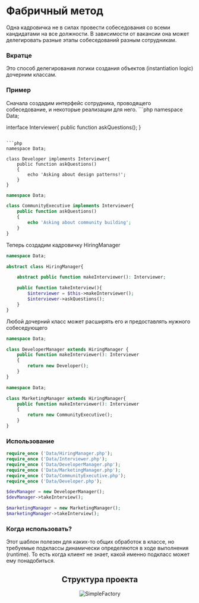 # Фабричный метод

Одна кадровичка не в силах провести собеседования со всеми кандидатами на все должности. В зависимости от вакансии она может делегировать разные этапы собеседований разным сотрудникам.
<h3><strong>Вкратце</strong></h3>
Это способ делегирования логики создания объектов (instantiation logic) дочерним классам.
<h3><strong>Пример</strong></h3>
Сначала создадим интерфейс сотрудника, проводящего собеседование, и некоторые реализации для него.
```php
namespace Data;

interface Interviewer{
    public function askQuestions();
}
```

```php
namespace Data;

class Developer implements Interviewer{
    public function askQuestions()
    {
        echo 'Asking about design patterns!';
    }
}
```

```php
namespace Data;

class CommunityExecutive implements Interviewer{
    public function askQuestions()
    {
        echo 'Asking about community building';
    }
}
```
Теперь создадим кадровичку HiringManager
```php
namespace Data;

abstract class HiringManager{

    abstract public function makeInterviewer(): Interviewer;

    public function takeInterview(){
        $interviewer = $this->makeInterviewer();
        $interviewer->askQuestions();
    }
}
```
Любой дочерний класс может расширять его и предоставлять нужного собеседующего
```php
namespace Data; 

class DeveloperManager extends HiringManager {
    public function makeInterviewer(): Interviewer
    {
        return new Developer();
    }
}
```
```php
namespace Data;

class MarketingManager extends HiringManager{
    public function makeInterviewer(): Interviewer
    {
        return new CommunityExecutive();
    }
}
```
<h3><strong>Использование</strong></h3>

```php
require_once ('Data/HiringManager.php');
require_once ('Data/Interviewer.php');
require_once ('Data/DeveloperManager.php');
require_once ('Data/MarketingManager.php');
require_once ('Data/CommunityExecutive.php');
require_once ('Data/Developer.php');

$devManager = new DeveloperManager();
$devManager->takeInterview();

$marketingManager = new MarketingManager();
$marketingManager->takeInterview();
```

<h3><strong>Когда использовать?</strong></h3>
Этот шаблон полезен для каких-то общих обработок в классе, но требуемые подклассы динамически определяются в ходе выполнения (runtime). То есть когда клиент не знает, какой именно подкласс может ему понадобиться.

<div align="center">
    <h2> Структура проекта </h2>
    <img src="https://sun9-46.userapi.com/impg/2AnFMqPSojQsmw1qTobAycjRe4YaFLgNJIsOTQ/gj3lz8OmCV0.jpg?size=592x568&quality=96&sign=7dafeb8fcab43721c484880e03b0a69e&type=album" alt="SimpleFactory">
</div>